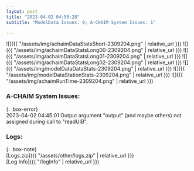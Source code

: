 ```yaml
---
layout: post
title: "2023-04-02 04:50:28"
subtitle: "ModelData Issues: 0; A-CHAIM System Issues: 1"

---
```


![]({{ "/assets/img/achaimDataStatsShort-2309204.png" | relative_url }})
![]({{ "/assets/img/achaimDataStatsLong00-2309204.png" | relative_url }})
![]({{ "/assets/img/achaimDataStatsLong01-2309204.png" | relative_url }})
![]({{ "/assets/img/achaimDataStatsLong02-2309204.png" | relative_url }})
![]({{ "/assets/img/modelDataDataStats-2309204.png" | relative_url }})
![]({{ "/assets/img/modelDataStationStats-2309204.png" | relative_url }})
![]({{ "/assets/img/achaimRunTime-2309204.png" | relative_url }})



### A-CHAIM System Issues:  
  
{: .box-error}  
2023-04-02 04:45:01 Output argument "output" (and maybe others) not assigned during call to "readUIB".  

### Logs:  
  
{: .box-note}  
[Logs.zip]({{ "/assets/other/logs.zip" | relative_url }})  
[Log Info]({{ "/logInfo" | relative_url }})  
